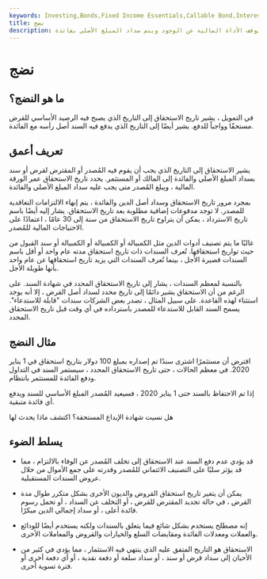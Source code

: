 ```yaml
---
keywords: Investing,Bonds,Fixed Income Essentials,Callable Bond,Interest,Loan,Maturity,Maturity Date,Principal,Redemption Date,Short Term Bonds,Fixed Income
title: نضج
description: يشير الاستحقاق إلى فترة زمنية محددة في نهايتها تتوقف الأداة المالية عن الوجود ويتم سداد المبلغ الأصلي بفائدة.
---
```


# نضج
## ما هو النضج؟

في التمويل ، يشير تاريخ الاستحقاق إلى التاريخ الذي يصبح فيه الرصيد الأساسي للقرض مستحقًا وواجباً للدفع. يشير أيضًا إلى التاريخ الذي يدفع فيه السند أصل رأسه مع الفائدة.

## تعريف أعمق

يشير الاستحقاق إلى التاريخ الذي يجب أن يقوم فيه المُصدر أو المقترض لقرض أو سند بسداد المبلغ الأصلي والفائدة إلى المالك أو المستثمر. يحدد تاريخ الاستحقاق عمر الورقة المالية ، ويبلغ المُصدر متى يجب عليه سداد المبلغ الأصلي والفائدة.

بمجرد مرور تاريخ الاستحقاق وسداد أصل الدين والفائدة ، يتم إنهاء الالتزامات التعاقدية للمصدر. لا توجد مدفوعات إضافية مطلوبة بعد تاريخ الاستحقاق. يشار إليه أيضًا باسم تاريخ الاسترداد ، يمكن أن يتراوح تاريخ الاستحقاق من سنة إلى 30 عامًا ، اعتمادًا على الاحتياجات المالية للمُصدر.

غالبًا ما يتم تصنيف أدوات الدين مثل الكمبيالة أو الكمبيالة أو الكمبيالة أو سند القبول من حيث تواريخ استحقاقها. تُعرف السندات ذات تاريخ استحقاق مدته عام واحد أو أقل باسم السندات قصيرة الأجل ، بينما تُعرف السندات التي يزيد تاريخ استحقاقها عن عام واحد بأنها طويلة الأجل.

بالنسبة لمعظم السندات ، يشار إلى تاريخ الاستحقاق المحدد في شهادة السند. على الرغم من أن الاستحقاق يشير دائمًا إلى تاريخ محدد لسداد أصل القرض ، إلا أنه يوجد استثناء لهذه القاعدة. على سبيل المثال ، تصدر بعض الشركات سندات "قابلة للاستدعاء". يسمح السند القابل للاستدعاء للمصدر باسترداده في أي وقت قبل تاريخ الاستحقاق المحدد.

## مثال النضج

افترض أن مستثمرًا اشترى سندًا تم إصداره بمبلغ 100 دولار بتاريخ استحقاق في 1 يناير 2020. في معظم الحالات ، حتى تاريخ الاستحقاق المحدد ، سيستمر السند في التداول ودفع الفائدة للمستثمر بانتظام.

إذا تم الاحتفاظ بالسند حتى 1 يناير 2020 ، فسيعيد المُصدر المبلغ الأساسي للسند ويدفع أي فائدة متبقية.

هل نسيت شهادة الإيداع المستحقة؟ اكتشف ماذا يحدث لها





## يسلط الضوء

- قد يؤدي عدم دفع السند عند الاستحقاق إلى تخلف المُصدر عن الوفاء بالالتزام ، مما قد يؤثر سلبًا على التصنيف الائتماني للمُصدر وقدرته على جمع الأموال من خلال عروض السندات المستقبلية.

- يمكن أن يتغير تاريخ استحقاق القروض والديون الأخرى بشكل متكرر طوال مدة القرض ، في حالة تجديد المقترض للقرض ، أو التخلف عن السداد ، أو تحمل رسوم فائدة أعلى ، أو سداد إجمالي الدين مبكرًا.

- إنه مصطلح يستخدم بشكل شائع فيما يتعلق بالسندات ولكنه يستخدم أيضًا للودائع والعملات ومعدلات الفائدة ومقايضات السلع والخيارات والقروض والمعاملات الأخرى.

- الاستحقاق هو التاريخ المتفق عليه الذي ينتهي فيه الاستثمار ، مما يؤدي في كثير من الأحيان إلى سداد قرض أو سند ، أو سداد سلعة أو دفعة نقدية ، أو أي دفعة أخرى أو فترة تسوية أخرى.

